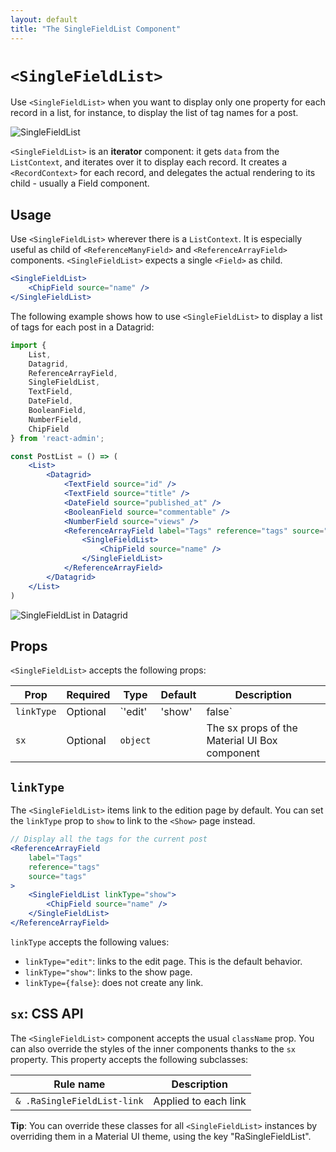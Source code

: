 ```yaml
---
layout: default
title: "The SingleFieldList Component"
---
```


# `<SingleFieldList>`

Use `<SingleFieldList>` when you want to display only one property for each record in a list, for instance, to display the list of tag names for a post.

![SingleFieldList](./img/ReferenceArrayField-default-child.png)

`<SingleFieldList>` is an **iterator** component: it gets `data` from the `ListContext`, and iterates over it to display each record. It creates a `<RecordContext>` for each record, and delegates the actual rendering to its child - usually a Field component. 

## Usage

Use `<SingleFieldList>` wherever there is a `ListContext`. It is especially useful as child of `<ReferenceManyField>` and `<ReferenceArrayField>` components. `<SingleFieldList>` expects a single `<Field>` as child.

```jsx
<SingleFieldList>
    <ChipField source="name" />
</SingleFieldList>
```

The following example shows how to use `<SingleFieldList>` to display a list of tags for each post in a Datagrid:

```jsx
import { 
    List,
    Datagrid,
    ReferenceArrayField,
    SingleFieldList,
    TextField,
    DateField,
    BooleanField,
    NumberField,
    ChipField
} from 'react-admin';

const PostList = () => (
    <List>
        <Datagrid>
            <TextField source="id" />
            <TextField source="title" />
            <DateField source="published_at" />
            <BooleanField source="commentable" />
            <NumberField source="views" />
            <ReferenceArrayField label="Tags" reference="tags" source="tags">
                <SingleFieldList>
                    <ChipField source="name" />
                </SingleFieldList>
            </ReferenceArrayField>
        </Datagrid>
    </List>
)
```

![SingleFieldList in Datagrid](./img/singlefieldlist-datagrid.png)

## Props

`<SingleFieldList>` accepts the following props:

| Prop        | Required | Type                      | Default | Description                                   |
| ----------- | -------- | ------------------------- | ------- | --------------------------------------------- |
| `linkType`  | Optional | `'edit' | 'show' | false` | `edit`  | The target of the link on each item           |
| `sx`        | Optional | `object`                  |         | The sx props of the Material UI Box component |

## `linkType`

The `<SingleFieldList>` items link to the edition page by default. You can set the `linkType` prop to `show` to link to the `<Show>` page instead.

```jsx
// Display all the tags for the current post
<ReferenceArrayField
    label="Tags"
    reference="tags"
    source="tags"
>
    <SingleFieldList linkType="show">
        <ChipField source="name" />
    </SingleFieldList>
</ReferenceArrayField>
```

`linkType` accepts the following values:

* `linkType="edit"`: links to the edit page. This is the default behavior.
* `linkType="show"`: links to the show page.
* `linkType={false}`: does not create any link.

## `sx`: CSS API

The `<SingleFieldList>` component accepts the usual `className` prop. You can also override the styles of the inner components thanks to the `sx` property. This property accepts the following subclasses:

| Rule name                   | Description             |
|-----------------------------|-------------------------|
| `& .RaSingleFieldList-link` | Applied to each link    |

**Tip**: You can override these classes for all `<SingleFieldList>` instances by overriding them in a Material UI theme, using the key "RaSingleFieldList".
